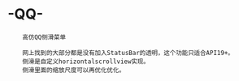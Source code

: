 # -QQ-

        高仿QQ侧滑菜单
        
        网上找到的大部分都是没有加入StatusBar的透明，这个功能只适合API19+。
        侧滑是自定义horizontalscrollview实现。
        侧滑里面的缩放尺度可以再优化优化。
